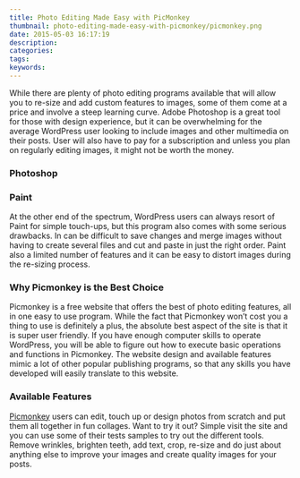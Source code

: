 ```yaml
---
title: Photo Editing Made Easy with PicMonkey
thumbnail: photo-editing-made-easy-with-picmonkey/picmonkey.png
date: 2015-05-03 16:17:19
description:
categories:
tags:
keywords:
---
```


While there are plenty of photo editing programs available that will allow you to re-size and add custom features to images, some of them come at a price and involve a steep learning curve. Adobe Photoshop is a great tool for those with design experience, but it can be overwhelming for the average WordPress user looking to include images and other multimedia on their posts. User will also have to pay for a subscription and unless you plan on regularly editing images, it might not be worth the money.
<!-- more -->
### **Photoshop**

### **Paint**

At the other end of the spectrum, WordPress users can always resort of Paint for simple touch-ups, but this program also comes with some serious drawbacks. In can be difficult to save changes and merge images without having to create several files and cut and paste in just the right order. Paint also a limited number of features and it can be easy to distort images during the re-sizing process.

### **Why Picmonkey is the Best Choice**

Picmonkey is a free website that offers the best of photo editing features, all in one easy to use program. While the fact that Picmonkey won’t cost you a thing to use is definitely a plus, the absolute best aspect of the site is that it is super user friendly. If you have enough computer skills to operate WordPress, you will be able to figure out how to execute basic operations and functions in Picmonkey. The website design and available features mimic a lot of other popular publishing programs, so that any skills you have developed will easily translate to this website.

### **Available Features**

[Picmonkey](https://www.picmonkey.com/) users can edit, touch up or design photos from scratch and put them all together in fun collages. Want to try it out? Simple visit the site and you can use some of their tests samples to try out the different tools. Remove wrinkles, brighten teeth, add text, crop, re-size and do just about anything else to improve your images and create quality images for your posts.
